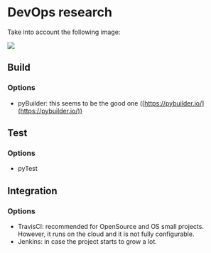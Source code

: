 ﻿# DevOps research

Take into account the following image: 

![](https://qph.fs.quoracdn.net/main-qimg-22babcb57b567c79374553f2f307905a)


## Build

### Options

 - pyBuilder: this seems to be the good one ([https://pybuilder.io/](https://pybuilder.io/))
 
## Test

### Options

 - pyTest
 
## Integration

### Options

 - TravisCI: recommended for OpenSource and OS small projects. However, it runs on the cloud and it is not fully configurable. 
 - Jenkins: in case the project starts to grow a lot.
